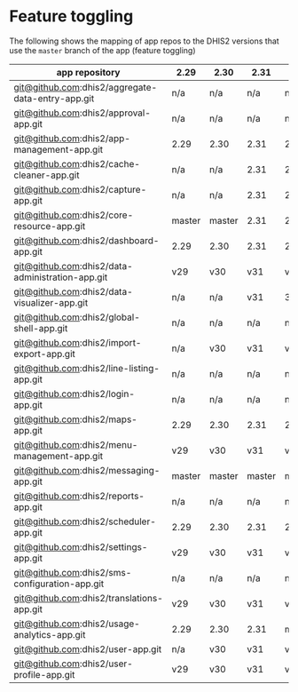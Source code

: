 # Feature toggling

The following shows the mapping of app repos to the DHIS2 versions that use the `master` branch of the app (feature toggling)

|app repository|2.29|2.30|2.31|2.32|2.33|2.34|2.35|2.36|2.37|2.38|2.39|2.40|2.41|2.42|
|---|---|---|---|---|---|---|---|---|---|---|---|---|---|---|
|git@github.com:dhis2/aggregate-data-entry-app.git|n/a|n/a|n/a|n/a|n/a|n/a|n/a|n/a|n/a|n/a|master|master|master|master|
|git@github.com:dhis2/approval-app.git|n/a|n/a|n/a|n/a|n/a|n/a|n/a|n/a|master|master|master|master|master|master|
|git@github.com:dhis2/app-management-app.git|2.29|2.30|2.31|2.32|2.33|2.34|2.35|2.36|master|master|master|master|master|master|
|git@github.com:dhis2/cache-cleaner-app.git|n/a|n/a|2.31|2.32|2.33|2.34|master|master|master|master|master|master|master|master|
|git@github.com:dhis2/capture-app.git|n/a|n/a|2.31|2.32|2.33|2.34|2.35|2.36|2.37|master|master|master|master|master|
|git@github.com:dhis2/core-resource-app.git|master|master|2.31|2.32|master|DELETED|DELETED|DELETED|DELETED|DELETED|DELETED|DELETED|DELETED|DELETED|
|git@github.com:dhis2/dashboard-app.git|2.29|2.30|2.31|2.32|2.33|2.34|2.35|2.36|2.37|2.38|2.39|master|master|master|
|git@github.com:dhis2/data-administration-app.git|v29|v30|v31|v32|v33|v34|v35|v36|v37|v38|v39|v40|master|master|
|git@github.com:dhis2/data-visualizer-app.git|n/a|n/a|v31|32.x|33.x|34.x|35.x|36.x|37.x|38.x|39.x|master|master|master|
|git@github.com:dhis2/global-shell-app.git|n/a|n/a|n/a|n/a|n/a|n/a|n/a|n/a|n/a|n/a|n/a|n/a|n/a|main|
|git@github.com:dhis2/import-export-app.git|n/a|v30|v31|v32|v33|v34|v35|v36|v37|v38|v39|v40|master|master|
|git@github.com:dhis2/line-listing-app.git|n/a|n/a|n/a|n/a|n/a|n/a|n/a|n/a|n/a|n/a|n/a|n/a|n/a|master|
|git@github.com:dhis2/login-app.git|n/a|n/a|n/a|n/a|n/a|n/a|n/a|n/a|n/a|n/a|n/a|n/a|master|main|
|git@github.com:dhis2/maps-app.git|2.29|2.30|2.31|2.32|2.33|2.34|2.35|2.36|2.37|2.38|2.39|master|master|master|
|git@github.com:dhis2/menu-management-app.git|v29|v30|v31|v32|v33|v34|v35|v36|v37|v38|v39|v40|master|master|
|git@github.com:dhis2/messaging-app.git|master|master|master|master|master|master|master|master|master|master|master|master|master|master|
|git@github.com:dhis2/reports-app.git|n/a|n/a|n/a|n/a|master|master|master|master|master|master|master|master|master|master|
|git@github.com:dhis2/scheduler-app.git|2.29|2.30|2.31|2.32|2.33|2.34|2.35|100.x|100.x|100.x|100.x|master|master|master|
|git@github.com:dhis2/settings-app.git|v29|v30|v31|v32|v33|v34|v35|v36|v37|v38|v39|v40|master|master|
|git@github.com:dhis2/sms-configuration-app.git|n/a|n/a|n/a|n/a|n/a|n/a|master|master|master|master|master|master|master|master|
|git@github.com:dhis2/translations-app.git|v29|v30|v31|v32|v33|v34|v35|v36|v37|v38|v39|v40|master|master|
|git@github.com:dhis2/usage-analytics-app.git|2.29|2.30|2.31|master|master|master|master|master|master|master|master|master|master|master|
|git@github.com:dhis2/user-app.git|n/a|v30|v31|v32|v33|v34|v35|v36|v37|v38|v39|v40|master|master|
|git@github.com:dhis2/user-profile-app.git|v29|v30|v31|v32|v33|v34|v35|v36|v37|v38|v39|v40|master|master|
